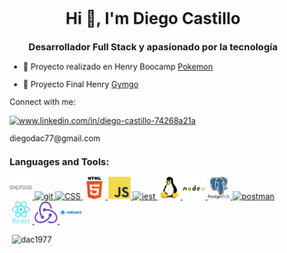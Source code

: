 <h1 align="center">Hi 👋, I'm Diego Castillo</h1>
<h3 align="center">Desarrollador Full Stack y apasionado por la tecnología</h3>

- 🔭 Proyecto realizado en Henry Boocamp [Pokemon](https://github.com/Dac1977/Pi-Pokemon-henry)

- 👯 Proyecto Final Henry [Gymgo](https://gym-go-five.vercel.app/)

<p aling= "center>Hola soy Diego , Full Stack Developer, me dedico a aportar soluciones funcionales y dirigidas a obtener los mejores resultados.
Cuando comencé a interesarme por el desarrollo web, he estado en constante capacitación para ir mejorando mis habilidades blandas como tecnológicas. 
Mi convicción es seguir capacitándome continuamente para siempre para poder aportar soluciones nuevas y acordes a los avances tecnológicos.
Espero poder aportar soluciones a tus proyectos.</p>

<h3 align="left">Connect with me:</h3>
<p align="left">
<a href="https://linkedin.com/in/www.linkedin.com/in/diego-castillo-74268a21a" target="blank"><img align="center" src="https://raw.githubusercontent.com/rahuldkjain/github-profile-readme-generator/master/src/images/icons/Social/linked-in-alt.svg" alt="www.linkedin.com/in/diego-castillo-74268a21a" height="30" width="40" /></a>
</p>
<p>diegodac77@gmail.com</p>

<h3 align="left">Languages and Tools:</h3>
<p align="left"> <a href="https://expressjs.com" target="_blank" rel="noreferrer"> <img src="https://raw.githubusercontent.com/devicons/devicon/master/icons/express/express-original-wordmark.svg" alt="express" width="40" height="40"/> </a> <a href="https://git-scm.com/" target="_blank" rel="noreferrer"> <img src="https://www.vectorlogo.zone/logos/git-scm/git-scm-icon.svg" alt="git" width="40" height="40"/> </a> <a href="https://www.w3.org/html/" target="_blank" rel="noreferrer">
  <img src="https://camo.githubusercontent.com/eee9aeaa747250abea52095c59c1dc7ad8c8c9d0f2fdda3928b3613d9ac28560/68747470733a2f2f696d672e736869656c64732e696f2f62616467652f4353532d3239363566313f7374796c653d666f722d7468652d6261646765266c6f676f3d63737333266c6f676f436f6c6f723d7768697465266c6162656c436f6c6f723d313031303130" alt="CSS" data-canonical-src="https://img.shields.io/badge/CSS-2965f1?style=for-the-badge&amp;logo=css3&amp;logoColor=white&amp;labelColor=101010" style="max-width: 100%;">
  <img src="https://raw.githubusercontent.com/devicons/devicon/master/icons/html5/html5-original-wordmark.svg" alt="html5" width="40" height="40"/> </a> <a href="https://developer.mozilla.org/en-US/docs/Web/JavaScript" target="_blank" rel="noreferrer"> <img src="https://raw.githubusercontent.com/devicons/devicon/master/icons/javascript/javascript-original.svg" alt="javascript" width="40" height="40"/> </a> <a href="https://jestjs.io" target="_blank" rel="noreferrer"> <img src="https://www.vectorlogo.zone/logos/jestjsio/jestjsio-icon.svg" alt="jest" width="40" height="40"/> </a> <a href="https://www.linux.org/" target="_blank" rel="noreferrer"> <img src="https://raw.githubusercontent.com/devicons/devicon/master/icons/linux/linux-original.svg" alt="linux" width="40" height="40"/> </a> <a href="https://nodejs.org" target="_blank" rel="noreferrer"> <img src="https://raw.githubusercontent.com/devicons/devicon/master/icons/nodejs/nodejs-original-wordmark.svg" alt="nodejs" width="40" height="40"/> </a> <a href="https://www.postgresql.org" target="_blank" rel="noreferrer"> <img src="https://raw.githubusercontent.com/devicons/devicon/master/icons/postgresql/postgresql-original-wordmark.svg" alt="postgresql" width="40" height="40"/> </a> <a href="https://postman.com" target="_blank" rel="noreferrer"> <img src="https://www.vectorlogo.zone/logos/getpostman/getpostman-icon.svg" alt="postman" width="40" height="40"/> </a> <a href="https://reactjs.org/" target="_blank" rel="noreferrer"> <img src="https://raw.githubusercontent.com/devicons/devicon/master/icons/react/react-original-wordmark.svg" alt="react" width="40" height="40"/> </a> <a href="https://redux.js.org" target="_blank" rel="noreferrer"> <img src="https://raw.githubusercontent.com/devicons/devicon/master/icons/redux/redux-original.svg" alt="redux" width="40" height="40"/> </a> <a href="https://webpack.js.org" target="_blank" rel="noreferrer"> <img src="https://raw.githubusercontent.com/devicons/devicon/d00d0969292a6569d45b06d3f350f463a0107b0d/icons/webpack/webpack-original-wordmark.svg" alt="webpack" width="40" height="40"/> </a> </p>

<p>&nbsp;<img align="center" src="https://github-readme-stats.vercel.app/api?username=dac1977&show_icons=true&locale=en" alt="dac1977" /></p>
